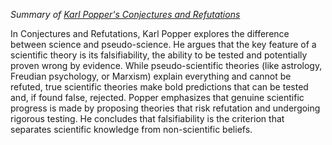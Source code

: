 *Summary of [Karl Popper's Conjectures and Refutations](https://github.com/alegrand/SMPE/blob/master/sessions/2024_10_Grenoble/02_reading_Popper_Conjectures-and-refutation.pdf)*

In Conjectures and Refutations, Karl Popper explores the difference between science and pseudo-science. He argues that the key feature of a scientific theory is its falsifiability, the ability to be tested and potentially proven wrong by evidence. While pseudo-scientific theories (like astrology, Freudian psychology, or Marxism) explain everything and cannot be refuted, true scientific theories make bold predictions that can be tested and, if found false, rejected. Popper emphasizes that genuine scientific progress is made by proposing theories that risk refutation and undergoing rigorous testing. He concludes that falsifiability is the criterion that separates scientific knowledge from non-scientific beliefs.
